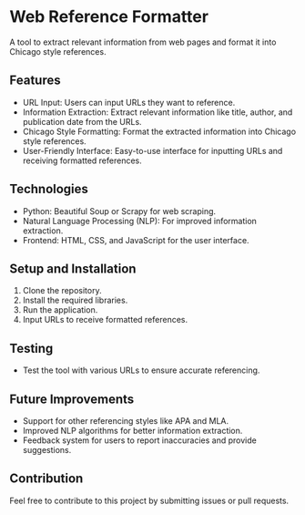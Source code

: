 # Web Reference Formatter

A tool to extract relevant information from web pages and format it into Chicago style references.

## Features

- URL Input: Users can input URLs they want to reference.
- Information Extraction: Extract relevant information like title, author, and publication date from the URLs.
- Chicago Style Formatting: Format the extracted information into Chicago style references.
- User-Friendly Interface: Easy-to-use interface for inputting URLs and receiving formatted references.

## Technologies

- Python: Beautiful Soup or Scrapy for web scraping.
- Natural Language Processing (NLP): For improved information extraction.
- Frontend: HTML, CSS, and JavaScript for the user interface.

## Setup and Installation

1. Clone the repository.
2. Install the required libraries.
3. Run the application.
4. Input URLs to receive formatted references.

## Testing

- Test the tool with various URLs to ensure accurate referencing.

## Future Improvements

- Support for other referencing styles like APA and MLA.
- Improved NLP algorithms for better information extraction.
- Feedback system for users to report inaccuracies and provide suggestions.

## Contribution

Feel free to contribute to this project by submitting issues or pull requests.
